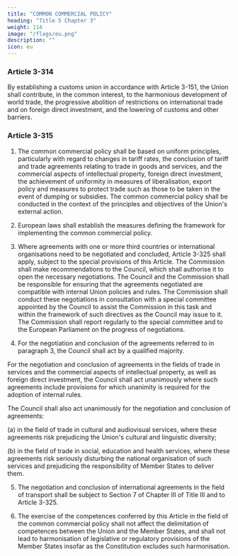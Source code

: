 ```yaml
---
title: "COMMON COMMERCIAL POLICY"
heading: "Title 5 Chapter 3"
weight: 114
image: "/flags/eu.png"
description: ""
icon: eu
---
```




### Article 3-314

By establishing a customs union in accordance with Article 3-151, the Union shall contribute, in the
common interest, to the harmonious development of world trade, the progressive abolition of
restrictions on international trade and on foreign direct investment, and the lowering of customs and
other barriers.

### Article 3-315

1. The common commercial policy shall be based on uniform principles, particularly with regard to
changes in tariff rates, the conclusion of tariff and trade agreements relating to trade in goods and
services, and the commercial aspects of intellectual property, foreign direct investment, the
achievement of uniformity in measures of liberalisation, export policy and measures to protect trade
such as those to be taken in the event of dumping or subsidies. The common commercial policy shall
be conducted in the context of the principles and objectives of the Union's external action.

2. European laws shall establish the measures defining the framework for implementing the
common commercial policy.

3. Where agreements with one or more third countries or international organisations need to be
negotiated and concluded, Article 3-325 shall apply, subject to the special provisions of this Article.
The Commission shall make recommendations to the Council, which shall authorise it to open the
necessary negotiations. The Council and the Commission shall be responsible for ensuring that the
agreements negotiated are compatible with internal Union policies and rules.
The Commission shall conduct these negotiations in consultation with a special committee
appointed by the Council to assist the Commission in this task and within the framework of such
directives as the Council may issue to it. The Commission shall report regularly to the special
committee and to the European Parliament on the progress of negotiations.

4. For the negotiation and conclusion of the agreements referred to in paragraph 3, the Council
shall act by a qualified majority.

For the negotiation and conclusion of agreements in the fields of trade in services and the
commercial aspects of intellectual property, as well as foreign direct investment, the Council shall act unanimously where such agreements include provisions for which unanimity is required for the
adoption of internal rules. 

The Council shall also act unanimously for the negotiation and conclusion of agreements:

(a) in the field of trade in cultural and audiovisual services, where these agreements risk prejudicing
the Union's cultural and linguistic diversity;

(b) in the field of trade in social, education and health services, where these agreements risk seriously
disturbing the national organisation of such services and prejudicing the responsibility of
Member States to deliver them.

5. The negotiation and conclusion of international agreements in the field of transport shall be
subject to Section 7 of Chapter III of Title III and to Article 3-325.

6. The exercise of the competences conferred by this Article in the field of the common
commercial policy shall not affect the delimitation of competences between the Union and the
Member States, and shall not lead to harmonisation of legislative or regulatory provisions of the
Member States insofar as the Constitution excludes such harmonisation.
